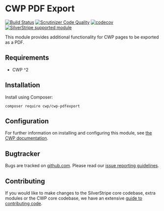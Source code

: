 # CWP PDF Export

[![Build Status](https://api.travis-ci.com/silverstripe/cwp-pdfexport.svg?branch=1)](https://travis-ci.com/silverstripe/cwp-pdfexport)
[![Scrutinizer Code Quality](https://scrutinizer-ci.com/g/silverstripe/cwp-pdfexport/badges/quality-score.png?b=master)](https://scrutinizer-ci.com/g/silverstripe/cwp-pdfexport/?branch=master)
[![codecov](https://codecov.io/gh/silverstripe/cwp-pdfexport/branch/master/graph/badge.svg)](https://codecov.io/gh/silverstripe/cwp-pdfexport)
[![SilverStripe supported module](https://img.shields.io/badge/silverstripe-supported-0071C4.svg)](https://www.silverstripe.org/software/addons/silverstripe-commercially-supported-module-list/)

This module provides additional functionality for CWP pages to be exported as a PDF.

## Requirements

* CWP ^2

## Installation

Install using Composer:

```
composer require cwp/cwp-pdfexport
```

## Configuration

For further information on installing and configuring this module, see [the CWP documentation](https://github.com/silverstripe/cwp/blob/master/docs/en/02_Features/pdf_export.md).

## Bugtracker

Bugs are tracked on [github.com](https://github.com/silverstripe/cwp-pdfexport/issues). Please read our
[issue reporting guidelines](https://docs.silverstripe.org/en/contributing/issues_and_bugs/).

## Contributing

If you would like to make changes to the SilverStripe core codebase, extra modules or the CWP core codebase, we have
an extensive [guide to contributing code](https://docs.silverstripe.org/en/contributing/code).
